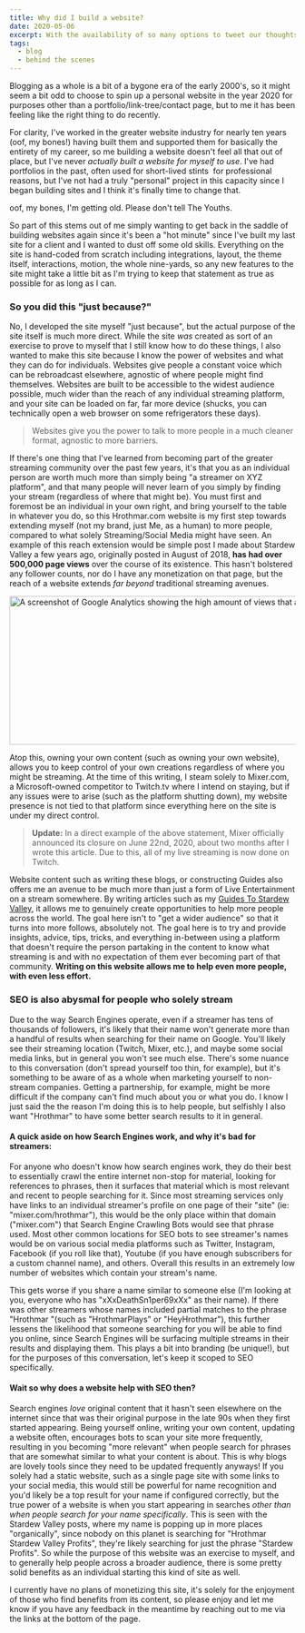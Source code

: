 ```yaml
---
title: Why did I build a website?
date: 2020-05-06
excerpt: With the availability of so many options to tweet our thoughts and stream to friends, why did I choose to make Hrothmar.com? 
tags:
  - blog
  - behind the scenes
---
```


Blogging as a whole is a bit of a bygone era of the early 2000's, so it might seem a bit odd to choose to spin up a personal website in the year 2020 for purposes other than a portfolio/link-tree/contact page, but to me it has been feeling like the right thing to do recently.

For clarity, I've worked in the greater website industry for nearly ten years (oof, my bones!) having built them and supported them for basically the entirety of my career, so me building a website doesn't feel all that out of place, but I've never <em>actually built a website for myself to use</em>. I've had portfolios in the past, often used for short-lived stints  for professional reasons, but I've not had a truly "personal" project in this capacity since I began building sites and I think it's finally time to change that.

oof, my bones, I'm getting old. Please don't tell The Youths.

So part of this stems out of me simply wanting to get back in the saddle of building websites again since it's been a "hot minute" since I've built my last site for a client and I wanted to dust off some old skills. Everything on the site is hand-coded from scratch including integrations, layout, the theme itself, interactions, motion, the whole nine-yards, so any new features to the site might take a little bit as I'm trying to keep that statement as true as possible for as long as I can.

<h3>So you did this "just because?"</h3>
No, I developed the site myself "just because", but the actual purpose of the site itself is much more direct. While the site <em>was</em> created as sort of an exercise to prove to myself that I still know how to do these things, I also wanted to make this site because I know the power of websites and what they can do for individuals. Websites give people a constant voice which can be rebroadcast elsewhere, agnostic of where people might find themselves. Websites are built to be accessible to the widest audience possible, much wider than the reach of any individual streaming platform, and your site can be loaded on far, far more device (shucks, you can technically open a web browser on some refrigerators these days).

<blockquote>Websites give you the power to talk to more people in a much cleaner format, agnostic to more barriers.</blockquote>

If there's one thing that I've learned from becoming part of the greater streaming community over the past few years, it's that you as an individual person are worth much more than simply being "a streamer on XYZ platform", and that many people will never learn of you simply by finding your stream (regardless of where that might be). You must first and foremost be an individual in your own right, and bring yourself to the table in whatever you do, so this Hrothmar.com website is my first step towards extending myself (not my brand, just Me, as a human) to more people, compared to what solely Streaming/Social Media might have seen. An example of this reach extension would be simple post I made about Stardew Valley a few years ago, originally posted in August of 2018, <strong>has had over 500,000 page views</strong> over the course of its existence. This hasn't bolstered any follower counts, nor do I have any monetization on that page, but the reach of a website extends <em>far beyond</em> traditional streaming avenues.

<img src="https://hrothmar.com/wp-content/uploads/2020/05/why-make-a-site_stats.jpg" alt="A screenshot of Google Analytics showing the high amount of views that a single blog post can get, totaling over half a million in two years." width="1200" height="262" />

Atop this, owning your own content (such as owning your own website), allows you to keep control of your own creations regardless of where you might be streaming. At the time of this writing, I steam solely to Mixer.com, a Microsoft-owned competitor to Twitch.tv where I intend on staying, but if any issues were to arise (such as the platform shutting down), my website presence is not tied to that platform since everything here on the site is under my direct control.

<blockquote><strong>Update:</strong> In a direct example of the above statement, Mixer officially announced its closure on June 22nd, 2020, about two months after I wrote this article. Due to this, all of my live streaming is now done on Twitch.</blockquote>

Website content such as writing these blogs, or constructing Guides also offers me an avenue to be much more than just a form of Live Entertainment on a stream somewhere. By writing articles such as my [Guides To Stardew Valley](https://hrothmar.com/categories/stardew-valley/), it allows me to genuinely create opportunities to help more people across the world. The goal here isn't to "get a wider audience" so that it turns into more follows, absolutely not. The goal here is to try and provide insights, advice, tips, tricks, and everything in-between using a platform that doesn't require the person partaking in the content to know what streaming is and with no expectation of them ever becoming part of that community. <strong>Writing on this website allows me to help even more people, with even less effort.</strong>

<h3>SEO is also abysmal for people who solely stream</h3>
Due to the way Search Engines operate, even if a streamer has tens of thousands of followers, it's likely that their name won't generate more than a handful of results when searching for their name on Google. You'll likely see their streaming location (Twitch, Mixer, etc.), and maybe some social media links, but in general you won't see much else. There's some nuance to this conversation (don't spread yourself too thin, for example), but it's something to be aware of as a whole when marketing yourself to non-stream companies. Getting a partnership, for example, might be more difficult if the company can't find much about you or what you do. I know I just said the the reason I'm doing this is to help people, but selfishly I also want "Hrothmar" to have some better search results to it in general.

<h4>A quick aside on how Search Engines work, and why it's bad for streamers:</h4>
For anyone who doesn't know how search engines work, they do their best to essentially crawl the entire internet non-stop for material, looking for references to phrases, then it surfaces that material which is most relevant and recent to people searching for it. Since most streaming services only have links to an individual streamer's profile on one page of their "site" (ie: "mixer.com/hrothmar"), this would be the only place within that domain ("mixer.com") that Search Engine Crawling Bots would see that phrase used. Most other common locations for SEO bots to see streamer's names would be on various social media platforms such as Twitter, Instagram, Facebook (if you roll like that), Youtube (if you have enough subscribers for a custom channel name), and others. Overall this results in an extremely low number of websites which contain your stream's name.

This gets worse if you share a name similar to someone else (I'm looking at you, everyone who has "xXxDeathSn1per69xXx" as their name). If there was other streamers whose names included partial matches to the phrase "Hrothmar "(such as "HrothmarPlays" or "HeyHrothmar"), this further lessens the likelihood that someone searching for you will be able to find you online, since Search Engines will be surfacing multiple streams in their results and displaying them. This plays a bit into branding (be unique!), but for the purposes of this conversation, let's keep it scoped to SEO specifically.

<h4>Wait so why does a website help with SEO then?</h4>
Search engines <em>love</em> original content that it hasn't seen elsewhere on the internet since that was their original purpose in the late 90s when they first started appearing. Being yourself online, writing your own content, updating a website often, encourages bots to scan your site more frequently, resulting in you becoming "more relevant" when people search for phrases that are somewhat similar to what your content is about. This is why blogs are lovely tools since they need to be updated frequently anyways! If you solely had a static website, such as a single page site with some links to your social media, this would still be powerful for name recognition and you'd likely be a top result for your name if configured correctly, but the true power of a website is when you start appearing in searches <em>other than when people search for your name specifically</em>. This is seen with the Stardew Valley posts, where my name is popping up in more places "organically", since nobody on this planet is searching for "Hrothmar Stardew Valley Profits", they're likely searching for just the phrase "Stardew Profits". So while the purpose of this website was an exercise to myself, and to generally help people across a broader audience, there is some pretty solid benefits as an individual starting this kind of site as well.

I currently have no plans of monetizing this site, it's solely for the enjoyment of those who find benefits from its content, so please enjoy and let me know if you have any feedback in the meantime by reaching out to me via the links at the bottom of the page.
